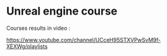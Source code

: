 # Unreal engine course

Courses results in video :

https://www.youtube.com/channel/UCceH95STXVPwSvM9f-XEXWg/playlists
